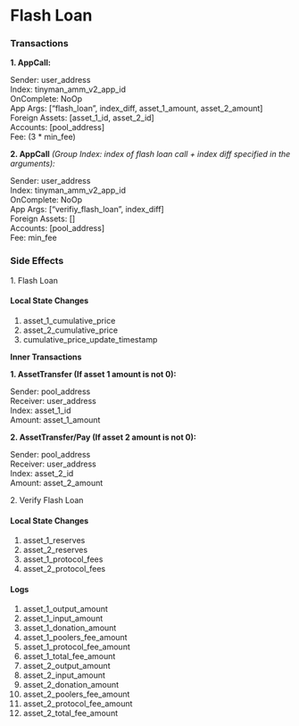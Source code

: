 # Flash Loan

### **Transactions**

**1. AppCall:**

Sender: user\_address\
Index: tinyman\_amm\_v2\_app\_id\
OnComplete: NoOp\
App Args: \[“flash\_loan”, index\_diff, asset\_1\_amount, asset\_2\_amount]\
Foreign Assets: \[asset\_1\_id, asset\_2\_id]\
Accounts: \[pool\_address]\
Fee: (3 \* min\_fee)

**2. AppCall** _(Group Index: index of flash loan call + index diff specified in the arguments):_

Sender: user\_address\
Index: tinyman\_amm\_v2\_app\_id\
OnComplete: NoOp\
App Args: \[“verifiy\_flash\_loan”, index\_diff]\
Foreign Assets: \[]\
Accounts: \[pool\_address]\
Fee: min\_fee

### **Side Effects**

1\. Flash Loan

#### **Local State Changes**

1. asset\_1\_cumulative\_price
2. asset\_2\_cumulative\_price
3. cumulative\_price\_update\_timestamp

**Inner Transactions**

**1. AssetTransfer (If asset 1 amount is not 0):**

Sender: pool\_address\
Receiver: user\_address\
Index: asset\_1\_id\
Amount: asset\_1\_amount

**2. AssetTransfer/Pay (If asset 2 amount is not 0):**

Sender: pool\_address\
Receiver: user\_address\
Index: asset\_2\_id\
Amount: asset\_2\_amount

2\. Verify Flash Loan

#### **Local State Changes**

1. asset\_1\_reserves
2. asset\_2\_reserves
3. asset\_1\_protocol\_fees
4. asset\_2\_protocol\_fees

#### **Logs**

1. asset\_1\_output\_amount
2. asset\_1\_input\_amount
3. asset\_1\_donation\_amount
4. asset\_1\_poolers\_fee\_amount
5. asset\_1\_protocol\_fee\_amount
6. asset\_1\_total\_fee\_amount
7. asset\_2\_output\_amount
8. asset\_2\_input\_amount
9. asset\_2\_donation\_amount
10. asset\_2\_poolers\_fee\_amount
11. asset\_2\_protocol\_fee\_amount
12. asset\_2\_total\_fee\_amount
